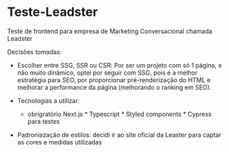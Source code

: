 # Teste-Leadster
Teste de frontend para empresa de Marketing Conversacional chamada Leadster

Decisões tomadas:
- Escolher entre SSG, SSR ou CSR:
  Por ser um projeto com só 1 página, e não muito dinâmico, optei por seguir com SSG, pois é a melhor estratégia para SEO, por proporcionar pré-renderização do HTML e melhorar a performance da página (melhorando o ranking em SEO).

- Tecnologias a utilizar:
  * obrigratório
  Next.js *
  Typescript *
  Styled components *
  Cypress para testes

- Padroniazação de estilos:
  decidi ir ao site oficial da Leaster para captar as cores e medidas utilizadas
